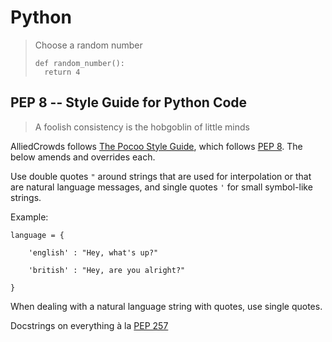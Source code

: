 # Python

> Choose a random number
>
> ```
> def random_number():
> 	return 4
> ```

## PEP 8 -- Style Guide for Python Code

> A foolish consistency is the hobgoblin of little minds

AlliedCrowds follows [The Pocoo Style Guide](http://flask.pocoo.org/docs/1.0/styleguide/), which follows [PEP 8](https://www.python.org/dev/peps/pep-0008/). The below amends and overrides each.

Use double quotes `"` around strings that are used for interpolation or that are natural language messages, and single quotes `'` for small symbol-like strings.

Example:

```
language = {

    'english' : "Hey, what's up?"

    'british' : "Hey, are you alright?"

}
```

When dealing with a natural language string with quotes, use single quotes.

Docstrings on everything à la [PEP 257](https://www.python.org/dev/peps/pep-0257/)
